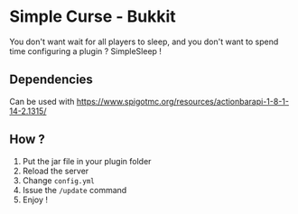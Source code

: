 # Simple Curse - Bukkit

You don't want wait for all players to sleep, and you don't want to spend time configuring a plugin ? SimpleSleep !

## Dependencies

Can be used with https://www.spigotmc.org/resources/actionbarapi-1-8-1-14-2.1315/

## How ?

1. Put the jar file in your plugin folder
2. Reload the server
3. Change `config.yml`
4. Issue the `/update` command
5. Enjoy !